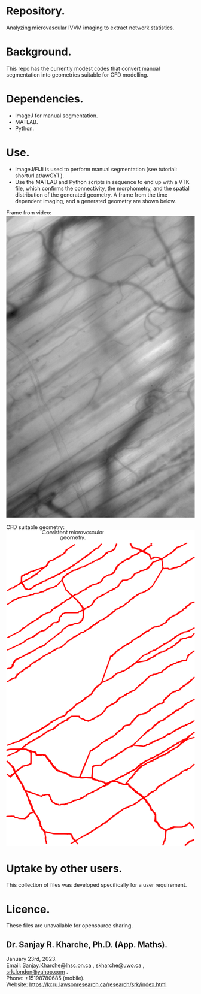 # Repository.

Analyzing microvascular IVVM imaging to extract network statistics.

# Background. 

This repo has the currently modest codes that convert manual segmentation into geometries suitable for CFD modelling.

# Dependencies.

* ImageJ for manual segmentation.
* MATLAB.
* Python.

# Use.

* ImageJ/FiJi is used to perform manual segmentation (see tutorial: shorturl.at/awGY1 ).
* Use the MATLAB and Python scripts in sequence to end up with a VTK file, which confirms the
connectivity, the morphometry, and the spatial distribution of the generated geometry. A frame from the time dependent imaging, 
and a generated geometry are shown below.  

Frame from video:
![srkhumanDraft2](arrayFrames000005.png)

CFD suitable geometry:
![srkhumanDraft2](arrayFrames000005_seg.png)

# Uptake by other users.

This collection of files was developed specifically for a user requirement.

# Licence.

These files are unavailable for opensource sharing.

## Dr. Sanjay R. Kharche, Ph.D. (App. Maths).  
January 23rd, 2023.  
Email: Sanjay.Kharche@lhsc.on.ca , skharche@uwo.ca , srk.london@yahoo.com .  
Phone: +15198780685 (mobile).  
Website: https://kcru.lawsonresearch.ca/research/srk/index.html  

